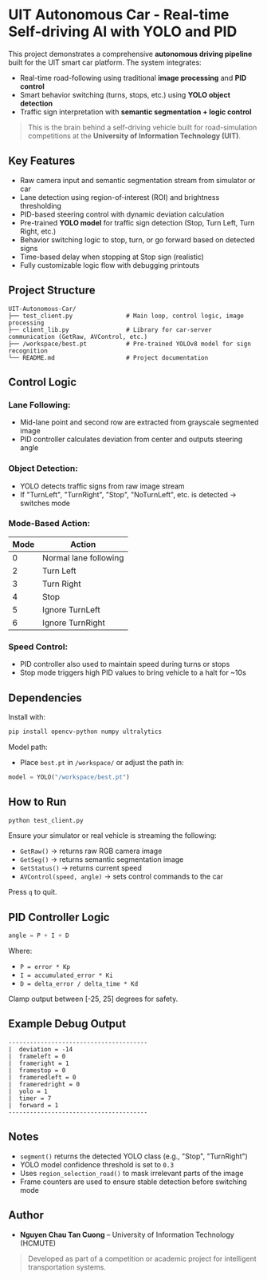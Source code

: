 # UIT Autonomous Car - Real-time Self-driving AI with YOLO and PID

This project demonstrates a comprehensive **autonomous driving pipeline** built for the UIT smart car platform. The system integrates:

* Real-time road-following using traditional **image processing** and **PID control**
* Smart behavior switching (turns, stops, etc.) using **YOLO object detection**
* Traffic sign interpretation with **semantic segmentation + logic control**

> This is the brain behind a self-driving vehicle built for road-simulation competitions at the **University of Information Technology (UIT)**.

## Key Features

* Raw camera input and semantic segmentation stream from simulator or car
* Lane detection using region-of-interest (ROI) and brightness thresholding
* PID-based steering control with dynamic deviation calculation
* Pre-trained **YOLO model** for traffic sign detection (Stop, Turn Left, Turn Right, etc.)
* Behavior switching logic to stop, turn, or go forward based on detected signs
* Time-based delay when stopping at Stop sign (realistic)
* Fully customizable logic flow with debugging printouts

## Project Structure

```
UIT-Autonomous-Car/
├── test_client.py               # Main loop, control logic, image processing
├── client_lib.py                # Library for car-server communication (GetRaw, AVControl, etc.)
├── /workspace/best.pt           # Pre-trained YOLOv8 model for sign recognition
└── README.md                    # Project documentation
```

## Control Logic

### Lane Following:

* Mid-lane point and second row are extracted from grayscale segmented image
* PID controller calculates deviation from center and outputs steering angle

### Object Detection:

* YOLO detects traffic signs from raw image stream
* If "TurnLeft", "TurnRight", "Stop", "NoTurnLeft", etc. is detected → switches mode

### Mode-Based Action:

| Mode | Action                |
| ---- | --------------------- |
| 0    | Normal lane following |
| 2    | Turn Left             |
| 3    | Turn Right            |
| 4    | Stop                  |
| 5    | Ignore TurnLeft       |
| 6    | Ignore TurnRight      |

### Speed Control:

* PID controller also used to maintain speed during turns or stops
* Stop mode triggers high PID values to bring vehicle to a halt for \~10s

## Dependencies

Install with:

```bash
pip install opencv-python numpy ultralytics
```

Model path:

* Place `best.pt` in `/workspace/` or adjust the path in:

```python
model = YOLO("/workspace/best.pt")
```

## How to Run

```bash
python test_client.py
```

Ensure your simulator or real vehicle is streaming the following:

* `GetRaw()` → returns raw RGB camera image
* `GetSeg()` → returns semantic segmentation image
* `GetStatus()` → returns current speed
* `AVControl(speed, angle)` → sets control commands to the car

Press `q` to quit.

## PID Controller Logic

```python
angle = P + I + D
```

Where:

* `P = error * Kp`
* `I = accumulated_error * Ki`
* `D = delta_error / delta_time * Kd`

Clamp output between \[-25, 25] degrees for safety.

## Example Debug Output

```
---------------------------------------
|  deviation = -14
|  frameleft = 0
|  frameright = 1
|  framestop = 0
|  frameredleft = 0
|  frameredright = 0
|  yolo = 1
|  timer = 7
|  forward = 1
---------------------------------------
```

## Notes

* `segment()` returns the detected YOLO class (e.g., "Stop", "TurnRight")
* YOLO model confidence threshold is set to `0.3`
* Uses `region_selection_road()` to mask irrelevant parts of the image
* Frame counters are used to ensure stable detection before switching mode

## Author

* **Nguyen Chau Tan Cuong** – University of Information Technology (HCMUTE)

> Developed as part of a competition or academic project for intelligent transportation systems.
